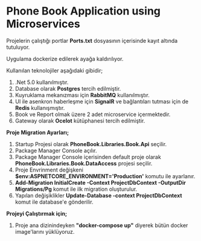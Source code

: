 <h1>Phone Book Application using Microservices</h1>

<p>Projelerin çalıştığı portlar <b>Ports.txt</b> dosyasının içerisinde kayıt altında tutuluyor.</p>
<p>Uygulama dockerize edilerek ayağa kaldırılıyor.</p>
<p>Kullanılan teknolojiler aşağıdaki gibidir;</p>
<ol>
  <li> .Net 5.0 kullanılmıştır.</li>
  <li> Database olarak <b>Postgres</b> tercih edilmiştir.</li>
  <li> Kuyruklama mekanızması için <b>RabbitMQ</b> kullanılmıştır.</li>
  <li> UI ile asenkron haberleşme için <b>SignalR</b> ve bağlantıları tutması için de <b>Redis</b> kullanışmıştır.</li>
  <li> Book ve Report olmak üzere 2 adet microservice içermektedir.</li>
  <li> Gateway olarak <b>Ocelot</b> kütüphanesi tercih edilmiştir.</li>
</ol>

<p><b>Proje Migration Ayarları;</b></p>
<ol>
  <li>Startup Projesi olarak <b>PhoneBook.Libraries.Book.Api</b> seçilir.</li>
  <li>Package Manager Console açılır.</li>
  <li>Package Manager Console içerisinden default proje olarak <b>PhoneBook.Libraries.Book.DataAccess</b> projesi seçilir.</li>
  <li>Proje Envrinment değişkeni <b>$env:ASPNETCORE_ENVIRONMENT='Production'</b> komutu ile ayarlanır.</li>
  <li><b>Add-Migration InitialCreate -Context ProjectDbContext -OutputDir Migrations/Pg</b> komut ile ilk migration oluşturulur.</li>
  <li>Yapılan değişiklikler <b>Update-Database -context ProjectDbContext</b> komut ile database'e gönderilir.</li>
</ol>

<b>Projeyi Çalıştırmak için;</b><br>
<ol>
  <li>Proje ana dizinindeyken <b>"docker-compose up"</b> diyerek bütün docker image'larını yüklüyoruz.</li>
</ol>
